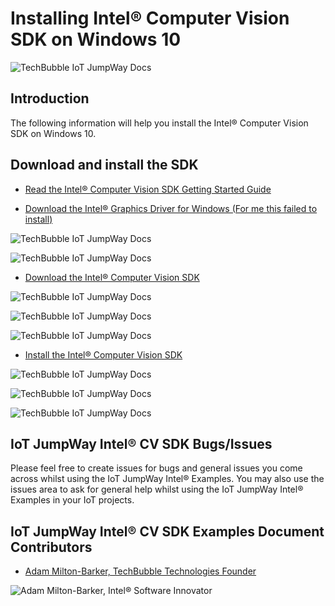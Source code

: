 # Installing Intel® Computer Vision SDK on Windows 10

![TechBubble IoT JumpWay Docs](../images/Intel-Computer-Vision-Windows.png)

## Introduction

The following information will help you install the Intel® Computer Vision SDK on Windows 10.

## Download and install the SDK

- [Read the Intel® Computer Vision SDK Getting Started Guide](https://software.intel.com/en-us/cvsdk-quickstartguide-installing-intel-computer-vision-sdk "Read the Intel® Computer Vision SDK Getting Started Guide")

- [Download the Intel® Graphics Driver for Windows (For me this failed to install)](https://downloadcenter.intel.com/download/27058/Graphics-Intel-Graphics-Driver-for-Windows-15-46-?v=t "Download the Intel® Graphics Driver for Windows (For me this failed to install)")

![TechBubble IoT JumpWay Docs](../images/Intel-CV-SDK-Install-1.png)

![TechBubble IoT JumpWay Docs](../images/Intel-CV-SDK-Install-2.png)

- [Download the Intel® Computer Vision SDK](https://software.intel.com/en-us/computer-vision-sdk/ "Download the Intel® Computer Vision SDK")

![TechBubble IoT JumpWay Docs](../images/Intel-CV-SDK-Install-3.png)

![TechBubble IoT JumpWay Docs](../images/Intel-CV-SDK-Install-4.png)

![TechBubble IoT JumpWay Docs](../images/Intel-CV-SDK-Install-5.png)

- [Install the Intel® Computer Vision SDK](https://software.intel.com/en-us/computer-vision-sdk/ "Install the Intel® Computer Vision SDK")

![TechBubble IoT JumpWay Docs](../images/Intel-CV-SDK-Install-6.png)

![TechBubble IoT JumpWay Docs](../images/Intel-CV-SDK-Install-7.png)

![TechBubble IoT JumpWay Docs](../images/Intel-CV-SDK-Install-8.png)

## IoT JumpWay Intel® CV SDK Bugs/Issues

Please feel free to create issues for bugs and general issues you come across whilst using the IoT JumpWay Intel® Examples. You may also use the issues area to ask for general help whilst using the IoT JumpWay Intel® Examples in your IoT projects.

## IoT JumpWay Intel® CV SDK Examples Document Contributors

- [Adam Milton-Barker, TechBubble Technologies Founder](https://github.com/AdamMiltonBarker "Adam Milton-Barker, TechBubble Technologies Founder")

![Adam Milton-Barker,  Intel® Software Innovator](../../../../images/main/Intel-Software-Innovator.jpg)







